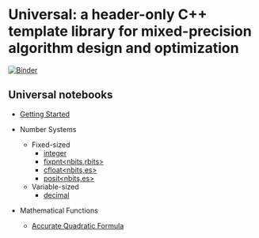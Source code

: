 # Universal: a header-only C++ template library for mixed-precision algorithm design and optimization

[![Binder](https://mybinder.org/badge_logo.svg)](https://mybinder.org/v2/gh/stillwater-sc/universal-notebook/main?filepath=notebooks%2Fintro_universal.ipynb)

## Universal notebooks

* [Getting Started](https://mybinder.org/v2/gh/stillwater-sc/universal-notebook/main?filepath=notebooks%2Fgetting_started.ipynb)

* Number Systems
    - Fixed-sized
        * [integer<nbits>](https://mybinder.org/v2/gh/stillwater-sc/universal-notebook/main?filepath=notebooks%2Fintro_integer.ipynb)
        * [fixpnt<nbits,rbits>](https://mybinder.org/v2/gh/stillwater-sc/universal-notebook/main?filepath=notebooks%2Fintro_fixpnt.ipynb)
        * [cfloat<nbits,es>](https://mybinder.org/v2/gh/stillwater-sc/universal-notebook/main?filepath=notebooks%2Fintro_cfloat.ipynb)
        * [posit<nbits,es>](https://mybinder.org/v2/gh/stillwater-sc/universal-notebook/main?filepath=notebooks%2Fintro_posit.ipynb)
    - Variable-sized
        * [decimal](https://mybinder.org/v2/gh/stillwater-sc/universal-notebook/main?filepath=notebooks%2Fintro_decimal.ipynb)

* Mathematical Functions
    - [Accurate Quadratic Formula](https://mybinder.org/v2/gh/stillwater-sc/universal-notebook/main?filepath=notebooks%2Faccurate_quadratic.ipynb)

